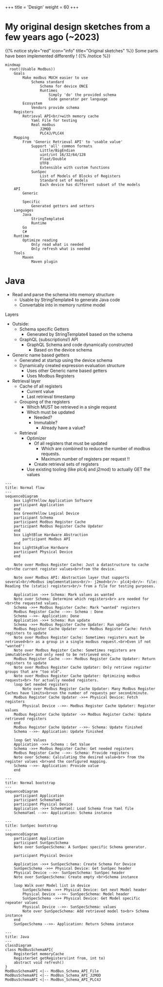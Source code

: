 +++
title = 'Design'
weight = 60
+++

# My original design sketches from a few years ago (~2023)
{{% notice style="red" icon="info" title="Original sketches" %}}
Some parts have been implemented differently !
{{% /notice %}}

```mermaid
mindmap
  root((Usable Modbus))
    Goals
        Make modbus MUCH easier to use
            Schema standard
                Schema for device ONCE
                Runtimes
                    Simply 'do' the provided schema
                    Code generator per language
        Ecosystem
            Vendors provide schema
    Registers
        Retrieval API<br/>with memory cache
            Yaml File for testing
            Real modbus
                J2MOD
                PLC4J/PLC4X
    Mapping
        From 'Generic Retrieval API' to 'usable value'
            Support 'all' common formats
                Little/BigEndian
                uint/int 16/32/64/128
                Float/Double
                UTF8
                Extensible with custom functions
            SunSpec
                List of Models of Blocks of Registers
                Standard set of models
                Each device has different subset of the models
    API
        Generic

        Specific
            Generated getters and setters
    Languages
        Java
            StringTemplate4
            Runtime
        Go
        C#
    Runtime
        Optimize reading
            Only read what is needed
            Only refresh what is needed
    Tools
        Maven
            Maven plugin
```

Java
===
* Read and parse the schema into memory structure
    * Usable by StringTemplate4 to generate Java code
    * Convertable into in memory runtime model

Layers
- Outside:
    - Schema specific Getters
        - Generated by StringTemplate4 based on the schema
    - GraphQL (subscriptions!) API
        - GraphQL Schema and code dynamically constructed
            - Based on the device schema
- Generic name based getters
    - Generated at startup using the device schema
    - Dynamically created expression evaluation structure
        - Uses other Generic name based getters
        - Uses Modbus Registers
- Retrieval layer
    - Cache of all registers
        - Current value
        - Last retrieval timestamp
    - Grouping of the registers
        - Which MUST be retrieved in a single request
        - Which must be updated
            - Needed?
            - Immutable?
                - Already have a value?
    - Retrieval
        - Optimizer
            - Of all registers that must be updated
                - Which are combined to reduce the number of modbus requests.
                - Maximum number of registers per request !!
            - Create retrieval sets of registers
        - Use existing tooling (like plc4j and j2mod) to actually GET the values

```mermaid
---
title: Normal flow
---
sequenceDiagram
    box LightYellow Application Software
    participant Application
    end
    box GreenYellow Logical Device
    participant Schema
    participant Modbus Register Cache
    participant Modbus Register Cache Updater
    end
    box LightBlue Hardware Abstraction
        participant Modbus API
    end
    box LightSkyBlue Hardware
    participant Physical Device
    end

    Note over Modbus Register Cache: Just a datastructure to cache <br>the current register values<br>from the device.

    Note over Modbus API: Abstraction layer that supports several<br/>Modbus implementations<br/>- j2mod<br/>- plc4j<br/>- file: Reading the (static) registers<br/> from a file for testing purposes.

    Application ->>+ Schema: Mark values as wanted
    Note over Schema: Determine which registers<br> are needed for <br>the requested values.
    Schema ->>+ Modbus Register Cache: Mark "wanted" registers
    Modbus Register Cache -->>- Schema : Done
    Schema -->>- Application: Done
    Application ->>+ Schema: Run update
    Schema ->>+ Modbus Register Cache Updater: Run update
    Modbus Register Cache Updater ->>+ Modbus Register Cache: Fetch registers to update
    Note over Modbus Register Cache: Sometimes registers must be retrieved<br> as a group in a single modbus request.<br>Even if not "wanted"!
    Note over Modbus Register Cache: Sometimes registers are immutable<br> and only need to be retrieved once.
    Modbus Register Cache -->>- Modbus Register Cache Updater: Return registers to update
    Note over Modbus Register Cache Updater: Only retrieve register groups that are "too old".
    Note over Modbus Register Cache Updater: Optimizing modbus requests<br> for actually needed registers.
    loop Get needed registers
        Note over Modbus Register Cache Updater: Many Modbus Register Caches have limits<br>on the number of requests per second/minute.
    Modbus Register Cache Updater ->>+ Physical Device: Fetch registers
        Physical Device -->>- Modbus Register Cache Updater: Register values
    Modbus Register Cache Updater ->> Modbus Register Cache: Update retrieved registers
    end
    Modbus Register Cache Updater -->>- Schema: Update finished
    Schema -->>- Application: Update finished

    loop Get Values
    Application ->>+ Schema : Get Value
    Schema ->>+ Modbus Register Cache: Get needed registers
    Modbus Register Cache -->>- Schema: Provide registers
    Note over Schema: Calculating the desired value<br> from the register values <br>and the configured mapping.
    Schema -->>- Application: Provide value
    end
```

```mermaid
---
title: Normal bootstrap
---
sequenceDiagram
    participant Application
    participant SchemaYaml
    participant Physical Device
    Application ->>+ SchemaYaml: Load Schema from Yaml file
    SchemaYaml -->>- Application: Schema instance
```

```mermaid
---
title: SunSpec bootstrap
---
sequenceDiagram
    participant Application
    participant SunSpecSchema
    Note over SunSpecSchema: A SunSpec specific Schema generator.

    participant Physical Device

    Application ->>+ SunSpecSchema: Create Schema For Device
    SunSpecSchema ->>+ Physical Device: Get SunSpec header
    Physical Device -->>- SunSpecSchema: SunSpec header
    Note over SunSpecSchema: Create empty <br>Schema instance

    loop Walk over Model list in device
        SunSpecSchema ->>+ Physical Device: Get next Model header
        Physical Device -->>- SunSpecSchema: Model header
        SunSpecSchema ->>+ Physical Device: Get Model specific repeater values
        Physical Device -->>- SunSpecSchema: values
        Note over SunSpecSchema: Add retrieved model to<br> Schema instance
    end
    SunSpecSchema -->>- Application: Return Schema instance
```


```mermaid
---
title: Java
---
classDiagram
class ModBusSchemaAPI{
    RegisterSet memoryCache
    RegisterSet getRegisters(int from, int to)
    abstract void refresh()
}
ModBusSchemaAPI <|-- ModBus_Schema_API_File
ModBusSchemaAPI <|-- ModBus_Schema_API_J2MOD
ModBusSchemaAPI <|-- ModBus_Schema_API_PLC4J

```